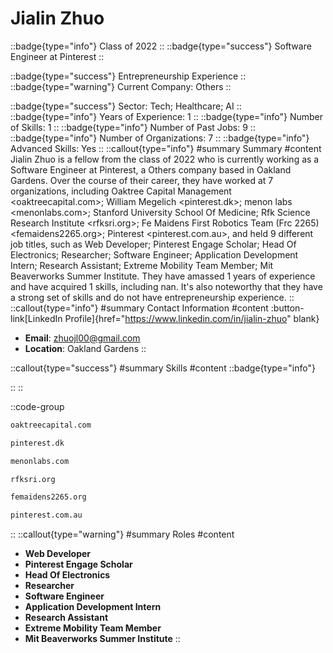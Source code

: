 # Jialin Zhuo
::badge{type="info"}
Class of 2022
::
::badge{type="success"}
Software Engineer at Pinterest
::

::badge{type="success"}
Entrepreneurship Experience
::
::badge{type="warning"}
Current Company: Others
::

::badge{type="success"}
Sector: Tech; Healthcare; AI
::
::badge{type="info"}
Years of Experience: 1
::
::badge{type="info"}
Number of Skills: 1
::
::badge{type="info"}
Number of Past Jobs: 9
::
::badge{type="info"}
Number of Organizations: 7
::
::badge{type="info"}
Advanced Skills: Yes
::
::callout{type="info"}
#summary
Summary
#content
Jialin Zhuo is a fellow from the class of 2022 who is currently working as a Software Engineer at Pinterest, a Others company based in Oakland Gardens. Over the course of their career, they have worked at 7 organizations, including Oaktree Capital Management <oaktreecapital.com>; William Megelich <pinterest.dk>; menon labs <menonlabs.com>; Stanford University School Of Medicine; Rfk Science Research Institute <rfksri.org>; Fe Maidens First Robotics Team (Frc 2265) <femaidens2265.org>; Pinterest <pinterest.com.au>, and held 9 different job titles, such as Web Developer; Pinterest Engage Scholar; Head Of Electronics; Researcher; Software Engineer; Application Development Intern; Research Assistant; Extreme Mobility Team Member; Mit Beaverworks Summer Institute. They have amassed 1 years of experience and have acquired 1 skills, including nan. It's also noteworthy that they have a strong set of skills and do not have entrepreneurship experience.
::
::callout{type="info"}
#summary
Contact Information
#content
:button-link[LinkedIn Profile]{href="https://www.linkedin.com/in/jialin-zhuo" blank}
- **Email**: zhuojl00@gmail.com
- **Location**: Oakland Gardens
::

::callout{type="success"}
#summary
Skills
#content
::badge{type="info"}

::
::

::code-group
```bash [Oaktree Capital Management]
oaktreecapital.com
```
```bash [William Megelich]
pinterest.dk
```
```bash [menon labs]
menonlabs.com
```
```bash [Rfk Science Research Institute]
rfksri.org
```
```bash [Fe Maidens First Robotics Team (Frc 2265)]
femaidens2265.org
```
```bash [Pinterest]
pinterest.com.au
```
::
::callout{type="warning"}
#summary
Roles
#content
- **Web Developer**
- **Pinterest Engage Scholar**
- **Head Of Electronics**
- **Researcher**
- **Software Engineer**
- **Application Development Intern**
- **Research Assistant**
- **Extreme Mobility Team Member**
- **Mit Beaverworks Summer Institute**
::


